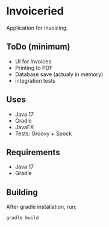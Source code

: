 # Invoiceried

Application for invoicing.

## ToDo (minimum)
- UI for Invoices
- Printing to PDF
- Database save (actualy in memory)
- integration tests

## Uses

- Java 17
- Gradle
- JavaFX
- Tests: Groovy + Spock

## Requirements

- Java 17
- Gradle

## Building

After gradle installation, run:
```
gradle build
```